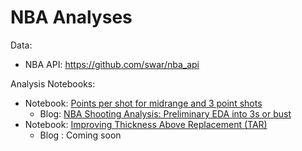 # NBA Analyses

Data:
- NBA API: https://github.com/swar/nba_api

Analysis Notebooks:
- Notebook: [Points per shot for midrange and 3 point shots](https://github.com/wplam107/nba_player_pos/blob/master/notebooks/pps_init_eda.ipynb)
    - Blog: [NBA Shooting Analysis: Preliminary EDA into 3s or bust](https://medium.com/@w.p.lam107/nba-shooting-analysis-part-1-preliminary-eda-into-3s-or-bust-2a763748185e)
- Notebook: [Improving Thickness Above Replacement (TAR)](https://github.com/wplam107/nba_player_pos/blob/master/notebooks/t_measures.ipynb)
    - Blog : Coming soon
